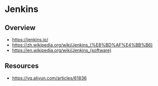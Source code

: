 # Jenkins


## Overview

- https://jenkins.io/
- https://zh.wikipedia.org/wiki/Jenkins_(%E8%BD%AF%E4%BB%B6)
- https://en.wikipedia.org/wiki/Jenkins_(software)


## Resources

- https://yq.aliyun.com/articles/61836
